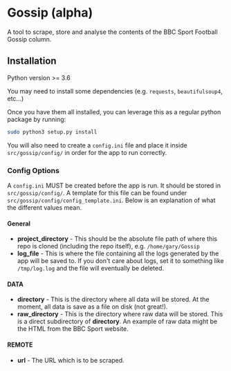 # Gossip (alpha)

A tool to scrape, store and analyse the contents of the BBC Sport Football Gossip column.

## Installation

Python version >= 3.6

You may need to install some dependencies (e.g. `requests`, `beautifulsoup4`, etc...)

Once you have them all installed, you can leverage this as a regular python package by running:

```bash
sudo python3 setup.py install
```
You will also need to create a `config.ini` file and place it inside `src/gossip/config/` in order for the app to run correctly.

### Config Options

A `config.ini` MUST be created before the app is run. It should be stored in `src/gossip/config/`. A template for this file can be found under `src/gossip/config/config_template.ini`. Below is an explanation of what the different values mean.

#### General
- **project_directory** - This should be the absolute file path of where this repo is cloned (including the repo itself), e.g. `/home/gary/Gossip`
- **log_file** - This is where the file containing all the logs generated by the app will be saved to. If you don't care about logs, set it to something like `/tmp/log.log` and the file will eventually be deleted.

#### DATA
- **directory** - This is the directory where all data will be stored. At the moment, all data is save as a file on disk (not great!).
- **raw_directory** - This is the directory where raw data will be stored. This is a direct subdirectory of **directory**. An example of raw data might be the HTML from the BBC Sport website.

#### REMOTE
- **url** - The URL which is to be scraped.
